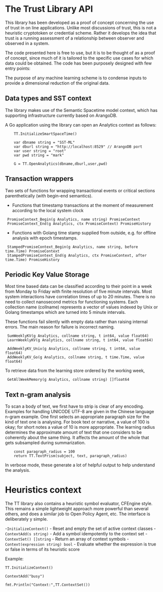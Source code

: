 
# The Trust Library API

This library has been developed as a proof of concept concerning the use of trust in on line applications. Unlike most discussions of trust, this is not a heuristic cryptotoken or credential scheme. Rather it develops the idea that trust is a running assessment of a relationship between observer and observed in a system. 

The code presented here is free to use, but it is to be thought of as a proof of concept, since much of it is tailored to the specific use cases for which data could be obtained. The code has been purposely designed with few entry points:

The purpose of any machine learning scheme is to condense inputs to provide a dimensional reduction of the original data.

## Data types and SST context

The library makes use of the Semantic Spacetime model context, which has supporting infrastructure currently based on ArangoDB.

A Go application using the library can open an Analytics context as follows:

```
    TT.InitializeSmartSpaceTime()

    var dbname string = "SST-ML"
    var dburl string = "http://localhost:8529" // ArangoDB port
    var user string = "root"
    var pwd string = "mark"

    G = TT.OpenAnalytics(dbname,dburl,user,pwd)
```


## Transaction wrappers

Two sets of functions for wrapping transactional events or critical sections parenthetically (with begin-end semantics).

* Functions that timestamp transactions at the moment of measurement according to the local system clock

```
 PromiseContext_Begin(g Analytics, name string) PromiseContext 
 PromiseContext_End(g Analytics, ctx PromiseContext) PromiseHistory 
```

* Functions with Golang time stamp supplied from outside, e.g. for offline analysis with epoch timestamps.

```
 StampedPromiseContext_Begin(g Analytics, name string, before time.Time) PromiseContext 
 StampedPromiseContext_End(g Analytics, ctx PromiseContext, after time.Time) PromiseHistory
```

## Periodic Key Value Storage

Most time based data can be classified according to their point in a week from Monday to Friday with finite resolution of five
minute intervals. Most system interactions have correlation times of up to 20 minutes. There is no need to collect nanosecond metrics for functioning systems. Each collection name (collname) represents a vector of values indexed by Unix or Golang timestamps
which are turned into 5 minute intervals.

These functions fail silently with empty data rather than raising internal errors. The main reason for failure is incorrect naming.
```
 SumWeeklyKV(g Analytics, collname string, t int64, value float64)
 LearnWeeklyKV(g Analytics, collname string, t int64, value float64)

 AddWeeklyKV_Unix(g Analytics, collname string, t int64, value float64)
 AddWeeklyKV_Go(g Analytics, collname string, t time.Time, value float64)
```
To retrieve data from the learning store ordered by the working week, 

```
 GetAllWeekMemory(g Analytics, collname string) []float64 
```

## Text n-gram analysis

To scan a body of text, we first have to strip is clear of any encoding. Examples for handling UNICODE UTF-8 are given in the Chinese language n-gram example. One first selects an appropriate paragraph size for the kind of text one is analysing. For book text or narrative, a value of 100 is okay; for short notes a value of 10 is more appropriate. The learning radius determines the approximate amount of text that one considers to be coherently about the same thing. It affects the amount of the whole that gets subsampled during summarization.

```
	const paragraph_radius = 100
	return TT.TextPrism(subject, text, paragraph_radius)
```
In verbose mode, these generate a lot of helpful output to help understand the analysis.

# Heuristics context

The TT library also contains a heuristic symbol evaluator, CFEngine style. This remains a simple lightweight approach
more powerful than several others, and does a similar job to Open Policy Agent, etc. The interface is deliberately
y simple.

-`InitializeContext()` - Reset and empty the set of active context classes
-`ContextAdd(s string)` - Add a symbol idempotently to the context set
-`ContextSet() []string` - Return an array of context symbols
-`Context(expression string) bool` - Evaluate whether the expression is true or false in terms of its heuristic score

Example:

```
TT.InitializeContext()

ContextAdd("busy")

fmt.Println("Context:",TT.ContextSet())
```